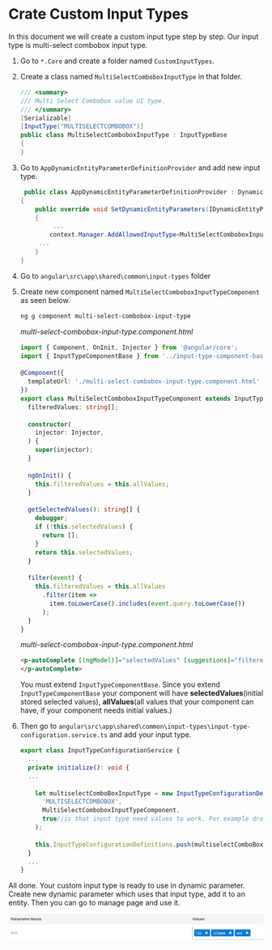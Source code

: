

# Crate Custom Input Types

In this document we will create a custom input type step by step. Our input type is multi-select combobox input type.

1. Go to `*.Core` and create a folder named `CustomInputTypes`.

2. Create a class named `MultiSelectComboboxInputType` in that folder.

   ```csharp
   /// <summary>
   /// Multi Select Combobox value UI type.
   /// </summary>
   [Serializable]
   [InputType("MULTISELECTCOMBOBOX")]
   public class MultiSelectComboboxInputType : InputTypeBase
   { 
   }
   ```

3. Go to `AppDynamicEntityParameterDefinitionProvider` and add new input type.

   ```csharp
    public class AppDynamicEntityParameterDefinitionProvider : DynamicEntityParameterDefinitionProvider
   {
       public override void SetDynamicEntityParameters(IDynamicEntityParameterDefinitionContext context)
       {
          	...
           context.Manager.AddAllowedInputType<MultiSelectComboboxInputType>();
   		...
       }
   }
   ```

4. Go to `angular\src\app\shared\common\input-types` folder

5. Create new component  named `MultiSelectComboboxInputTypeComponent` as seen below.

   ```bash
   ng g component multi-select-combobox-input-type
   ```

   *multi-select-combobox-input-type.component.html*

   ```typescript
   import { Component, OnInit, Injector } from '@angular/core';
   import { InputTypeComponentBase } from '../input-type-component-base';
   
   @Component({
     templateUrl: './multi-select-combobox-input-type.component.html'
   })
   export class MultiSelectComboboxInputTypeComponent extends InputTypeComponentBase implements OnInit {
     filteredValues: string[];
   
     constructor(
       injector: Injector,
     ) {
       super(injector);
     }
   
     ngOnInit() {
       this.filteredValues = this.allValues;
     }
   
     getSelectedValues(): string[] {
       debugger;
       if (!this.selectedValues) {
         return [];
       }
       return this.selectedValues;
     }
   
     filter(event) {
       this.filteredValues = this.allValues
         .filter(item =>
           item.toLowerCase().includes(event.query.toLowerCase())
         );
     }
   }
   ```

   *multi-select-combobox-input-type.component.html*

   ```html
   <p-autoComplete [(ngModel)]="selectedValues" [suggestions]="filteredValues" (completeMethod)="filter($event)" [minLength]="1" [multiple]="true" inputStyleClass="form-control" styleClass="w-100">
   </p-autoComplete>
   ```

   You must extend  `InputTypeComponentBase`. Since you extend `InputTypeComponentBase` your component will have **selectedValues**(initial stored selected values), **allValues**(all values that your component can have, if your component needs initial values.)

   

6. Then go to `angular\src\app\shared\common\input-types\input-type-configuration.service.ts` and add your input type.

   ```typescript
   export class InputTypeConfigurationService {
     ...
     private initialize(): void {  
     ...
   
       let multiselectComboBoxInputType = new InputTypeConfigurationDefinition(
         'MULTISELECTCOMBOBOX',
         MultiSelectComboboxInputTypeComponent,
         true//is that input type need values to work. For example dropdown need initial values to select.
       );
   
       this.InputTypeConfigurationDefinitions.push(multiselectComboBoxInputType);
     }
     ...
   }
   
   
   ```

   

All done. Your custom input type is ready to use in dynamic parameter. Create new dynamic parameter which uses that input type, add it to an entity. Then you can go to manage page and use it. 

![custom-input-type-multi-select-combobox-mvc](images\custom-input-type-multi-select-combobox-angular.png)